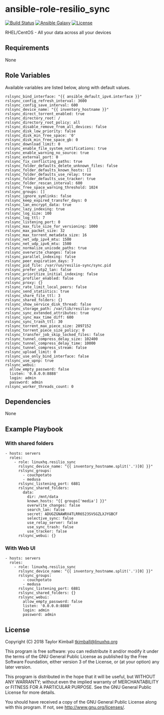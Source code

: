 # ansible-role-resilio_sync

[![Build Status](https://travis-ci.org/linuxhq/ansible-role-resilio_sync.svg?branch=master)](https://travis-ci.org/linuxhq/ansible-role-resilio_sync)
[![Ansible Galaxy](https://img.shields.io/badge/ansible--galaxy-resilio_sync-blue.svg?style=flat)](https://galaxy.ansible.com/linuxhq/resilio_sync)
[![License](https://img.shields.io/badge/license-GPLv3-brightgreen.svg?style=flat)](COPYING)

RHEL/CentOS - All your data across all your devices

## Requirements

None

## Role Variables

Available variables are listed below, along with default values.

    rslsync_bind_interface: "{{ ansible_default_ipv4.interface }}"
    rslsync_config_refresh_interval: 3600
    rslsync_config_save_interval: 600
    rslsync_device_name: "{{ inventory_hostname }}"
    rslsync_direct_torrent_enabled: true
    rslsync_directory_root: /
    rslsync_directory_root_policy: all
    rslsync_disable_remove_from_all_devices: false
    rslsync_disk_low_priority: false
    rslsync_disk_min_free_space: '0'
    rslsync_disk_min_free_space_gb: 0
    rslsync_download_limit: 0
    rslsync_enable_file_system_notifications: true
    rslsync_enable_warning_no_source: true
    rslsync_external_port: 0
    rslsync_fix_conflicting_paths: true
    rslsync_folder_defaults_delete_unknown_files: false
    rslsync_folder_defaults_known_hosts: []
    rslsync_folder_defaults_use_relay: true
    rslsync_folder_defaults_use_tracker: true
    rslsync_folder_rescan_interval: 600
    rslsync_free_space_warning_threshold: 1024
    rslsync_groups: []
    rslsync_ignore_symlinks: false
    rslsync_keep_expired_transfer_days: 0
    rslsync_lan_encrypt_data: true
    rslsync_lazy_indexing: true
    rslsync_log_size: 100
    rslsync_log_ttl: 7
    rslsync_listening_port: 0
    rslsync_max_file_size_for_versioning: 1000
    rslsync_max_packet_size: 32
    rslsync_max_torrent_metadata_size: 16
    rslsync_net_udp_ipv4_mtu: 1500
    rslsync_net_udp_ipv6_mtu: 1500
    rslsync_normalize_unicode_paths: true
    rslsync_overwrite_changes: false
    rslsync_parallel_indexing: false
    rslsync_peer_expiration_days: 7
    rslsync_pid_file: /var/run/resilio-sync/sync.pid
    rslsync_prefer_utp2_lan: false
    rslsync_prioritize_initial_indexing: false
    rslsync_profiler_enabled: false
    rslsync_proxy: {}
    rslsync_rate_limit_local_peers: false
    rslsync_send_statistics: true
    rslsync_share_file_ttl: 3
    rslsync_shared_folders: {}
    rslsync_show_service_disk_thread: false
    rslsync_storage_path: /var/lib/resilio-sync/
    rslsync_sync_extended_attributes: true
    rslsync_sync_max_time_diff: 600
    rslsync_sync_trash_ttl: 30
    rslsync_torrent_max_piece_size: 2097152
    rslsync_torrent_piece_size_policy: 0
    rslsync_transfer_job_skip_locked_files: false
    rslsync_tunnel_compress_delay_size: 102400
    rslsync_tunnel_compress_delay_time: 10000
    rslsync_tunnel_compress_stream: false
    rslsync_upload_limit: 0
    rslsync_use_only_bind_interface: false
    rslsync_use_upnp: true
    rslsync_webui:
      allow_empty_password: false
      listen: '0.0.0.0:8888'
      login: admin
      password: admin
    rslsync_worker_threads_count: 0

## Dependencies

None

## Example Playbook

### With shared folders

    - hosts: servers
      roles:
        - role: linuxhq.resilio_sync
          rslsync_device_name: "{{ inventory_hostname.split('.')[0] }}"
          rslsync_groups:
            - couchpotato
            - medusa
          rslsync_listening_port: 6881
          rslsync_shared_folders:
            data:
              dir: /mnt/data
              known_hosts: "{{ groups['media'] }}"
              overwrite_changes: false
              search_lan: false
              secret: ADUGZGNAWRX4TLRR6523SVSGZLXJYGBCF
              selective_sync: false
              use_relay_server: false
              use_sync_trash: false
              use_tracker: false
          rslsync_webui: {}

### With Web UI

    - hosts: servers
      roles:
        - role: linuxhq.resilio_sync
          rslsync_device_name: "{{ inventory_hostname.split('.')[0] }}"
          rslsync_groups:
            - couchpotato
            - medusa
          rslsync_listening_port: 6881
          rslsync_shared_folders: {}
          rslsync_webui:
            allow_empty_password: false
            listen: '0.0.0.0:8888'
            login: admin
            password: admin

## License

Copyright (C) 2018 Taylor Kimball <tkimball@linuxhq.org>

This program is free software: you can redistribute it and/or modify
it under the terms of the GNU General Public License as published by
the Free Software Foundation, either version 3 of the License, or
(at your option) any later version.

This program is distributed in the hope that it will be useful,
but WITHOUT ANY WARRANTY; without even the implied warranty of
MERCHANTABILITY or FITNESS FOR A PARTICULAR PURPOSE. See the
GNU General Public License for more details.

You should have received a copy of the GNU General Public License
along with this program. If not, see <http://www.gnu.org/licenses/>.
